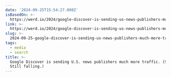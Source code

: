 ```yaml
---
date: '2024-09-25T15:54:27.000Z'
isBasedOn: >-
  https://werd.io/2024/google-discover-is-sending-us-news-publishers-much-more-traffic
link: >-
  https://werd.io/2024/google-discover-is-sending-us-news-publishers-much-more-traffic
slug: >-
  2024-09-25-google-discover-is-sending-us-news-publishers-much-more-traffic-social-still-falling
tags:
  - media
  - search
title: >-
  Google Discover is sending U.S. news publishers much more traffic. (Social?
  Still falling.)
---
```

 
